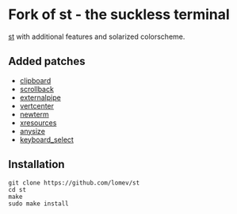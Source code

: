 # Fork of st - the suckless terminal

[st](https://st.suckless.org) with additional features and solarized colorscheme.

## Added patches

- [clipboard](https://st.suckless.org/patches/clipboard)
- [scrollback](https://st.suckless.org/patches/scrollback)
- [externalpipe](https://st.suckless.org/patches/externalpipe)
- [vertcenter](https://st.suckless.org/patches/vertcenter)
- [newterm](https://st.suckless.org/patches/newterm)
- [xresources](https://st.suckless.org/patches/xresources)
- [anysize](https://st.suckless.org/patches/anysize)
- [keyboard_select](http://st.suckless.org/patches/keyboard_select)

## Installation

```
git clone https://github.com/lomev/st
cd st
make
sudo make install
```
